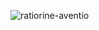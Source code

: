 ![ratiorine-aventio](https://github.com/user-attachments/assets/d3a07395-8693-456d-8347-8436cee0e138)
